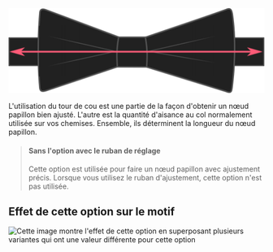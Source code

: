 ![Quelle aisance utilisez-vous pour votre col ?](collarease.svg)

L'utilisation du tour de cou est une partie de la façon d'obtenir un nœud papillon bien ajusté. L'autre est la quantité d'aisance au col normalement utilisée sur vos chemises. Ensemble, ils déterminent la longueur du nœud papillon.

> #### Sans l'option avec le ruban de réglage
>
> Cette option est utilisée pour faire un nœud papillon avec ajustement précis. Lorsque vous utilisez le ruban d'ajustement, cette option n'est pas utilisée.

## Effet de cette option sur le motif

![Cette image montre l'effet de cette option en superposant plusieurs variantes qui ont une valeur différente pour cette option](benjamin\_collarease\_sample.svg "Effet de cette option sur le motif")
